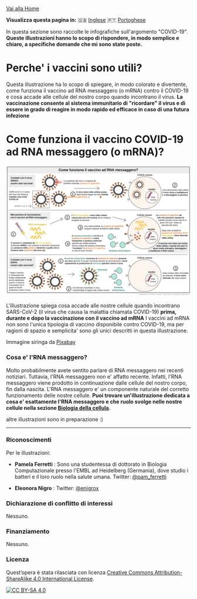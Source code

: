 
[Vai alla Home](https://easy-infographics.github.io/it/)

**Visualizza questa pagina in:** 🇬🇧 [Inglese](../en/) 🇵🇹 [Portoghese](../pt/)

In questa sezione sono raccolte le infografiche sull'argomento "COVID-19". 
**Queste illustrazioni hanno lo scopo di rispondere, in modo semplice e chiaro, a specifiche domande che mi sono state poste.** 


# Perche' i vaccini sono utili?

Questa illustrazione ha lo scopo di spiegare, in modo colorato e divertente, come funziona il vaccino ad RNA messaggero (o mRNA) contro il COVID-19 e cosa accade alle cellule del nostro corpo quando incontrano il virus. 
**La vaccinazione consente al sistema immunitario di "ricordare" il virus e di essere in grado di reagire in modo rapido ed efficace in caso di una futura infezione**


# Come funziona il vaccino COVID-19 ad RNA messaggero (o mRNA)?

[![How does the mRNA vaccine work - versione italiana](images/vaccine.svg)](images/vaccine.svg)

L'illustrazione spiega cosa accade alle nostre cellule quando incontrano SARS-CoV-2 (il virus che causa la malattia chiamata COVID-19) **prima, durante e dopo la vaccinazione con il vaccino ad mRNA** 
I vaccini ad mRNA non sono l'unica tipologia di vaccino disponibile contro COVID-19, ma per ragioni di spazio e semplicita' sono gli unici descritti in questa illustrazione.

Immagine siringa da [Pixabay](https://pixabay.com/users/janjf93-3084263/)


### Cosa e' l'RNA messaggero? 

Molto probabilmente avete sentito parlare di RNA messaggero nei recenti notiziari. Tuttavia, l'RNA messaggero non e' affatto recente. Infatti, l'RNA messaggero viene prodotto in continuazione dalle cellule del nostro corpo, fin dalla nascita. L'RNA messaggero e' un componente naturale del corretto funzionamento delle nostre cellule. 
**Puoi trovare un'illustrazione dedicata a cosa e' esattamente l'RNA messaggero e che ruolo svolge nelle nostre cellule nella sezione [Biologia della cellula](https://easy-infographics.github.io/Cell_Biology/it/).** 


altre illustrazioni sono in preparazione :)

***

### Riconoscimenti

Per le illustrazioni:

* **Pamela Ferretti** : Sono una studentessa di dottorato in Biologia Computazionale presso l'EMBL ad Heidelberg (Germania), dove studio i batteri e il loro ruolo nella salute umana. Twitter: [@pam_ferretti](https://twitter.com/pam_ferretti)

* **Eleonora Nigro** : Twitter: [@enigrox](https://twitter.com/enigrox)


### Dichiarazione di conflitto di interessi

Nessuno.

### Finanziamento

Nessuno. 


### Licenza

Quest’opera è stata rilasciata con licenza 
[Creative Commons Attribution-ShareAlike 4.0 International License][cc-by-sa].

[![CC BY-SA 4.0][cc-by-sa-image]][cc-by-sa]

[cc-by-sa]: http://creativecommons.org/licenses/by-sa/4.0/
[cc-by-sa-image]: https://licensebuttons.net/l/by-sa/4.0/88x31.png
[cc-by-sa-shield]: https://img.shields.io/badge/License-CC%20BY--SA%204.0-lightgrey.svg
